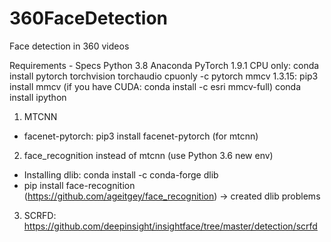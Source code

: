 # 360FaceDetection
Face detection in 360 videos


Requirements - Specs
Python 3.8
Anaconda 
PyTorch 1.9.1 CPU only: conda install pytorch torchvision torchaudio cpuonly -c pytorch
mmcv 1.3.15: pip3 install mmcv (if you have CUDA: conda install -c esri mmcv-full)
conda install ipython

1. MTCNN
  * facenet-pytorch: pip3 install facenet-pytorch (for mtcnn)

2. face_recognition instead of mtcnn (use Python 3.6 new env)
  * Installing dlib: conda install -c conda-forge dlib
  * pip install face-recognition (https://github.com/ageitgey/face_recognition) -> created dlib problems

3. SCRFD: https://github.com/deepinsight/insightface/tree/master/detection/scrfd
